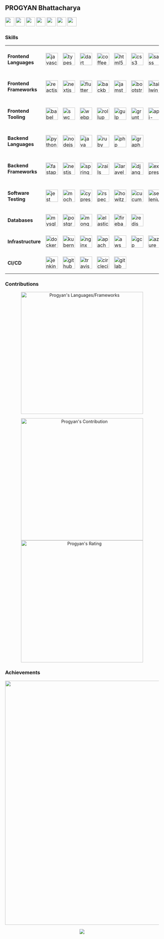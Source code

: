 <h2>PROGYAN Bhattacharya</h2>

<p>
  <!-- a href = "https://github.com/sponsors/Progyan1997"><img src = "https://img.shields.io/badge/sponsor-30363D?style=for-the-badge&logo=GitHub-Sponsors&logoColor=#white" height = 30></a-->
  <a href = "mailto:theprodev-newsletter@googlegroups.com"><img src = "https://img.shields.io/badge/Gmail-D14836?style=for-the-badge&logo=gmail&logoColor=white" height = 30></a>
  <a href = "https://telegram.me/TheProDev"><img src = "https://img.shields.io/badge/Telegram-2CA5E0?style=for-the-badge&logo=telegram&logoColor=white" height = 30></a>
  <a href = "https://linkedin.com/in/progyan-bhattacharya"><img src = "https://img.shields.io/badge/LinkedIn-0077B5?style=for-the-badge&logo=linkedin&logoColor=white" height = 30></a>
  <a href = "https://twitter.com/TheProDevReal"><img src = "https://img.shields.io/badge/Twitter-1DA1F2?style=for-the-badge&logo=twitter&logoColor=white" height = 30></a>
  <!--a href = "https://github.com/Progyan1997"><img src = "https://img.shields.io/badge/GitHub-100000?style=for-the-badge&logo=github&logoColor=white" height = 30></a-->
  <a href = "https://theprodev.medium.com"><img src = "https://img.shields.io/badge/Medium-00AB6C?style=for-the-badge&logo=medium&logoColor=black" height = 30></a>
  <a href = "https://dev.to/theprodev"><img src = "https://img.shields.io/badge/dev.to-0A0A0A?style=for-the-badge&logo=dev.to&logoColor=white" height = 30></a>
  <!--a href = "https://quora.com/profile/progyan-bhattacharya"><img src = "https://img.shields.io/badge/Quora-B92B27.svg?&style=for-the-badge&logo=Quora&logoColor=white" height = 30></a-->
  <!--a href = "https://hackerrank.com/bprogyan"><img src = "https://img.shields.io/badge/-Hackerrank-BA94C?style=for-the-badge&logo=HackerRank&logoColor=white&color=black" height = 30></a-->
  <a href = "https://npmjs.com/~bprogyan"><img src = "https://img.shields.io/badge/npm-CB3837?style=for-the-badge&logo=npm&logoColor=white" height = 30></a>
</p>

### Skills
<table>
  <tr>
    <td>
      <h4>Frontend Languages</h4>
    </td>
    <td>
      <a title="JavaScript" href="https://developer.mozilla.org/en-US/docs/Web/JavaScript" target="_blank"> <img src="https://cdn.jsdelivr.net/gh/devicons/devicon/icons/javascript/javascript-original.svg" alt="javascript" width="40" height="40"/> </a>
    </td>
    <td>
      <a title="TypeScript" href="https://www.typescriptlang.org" target="_blank"> <img src="https://cdn.jsdelivr.net/gh/devicons/devicon/icons/typescript/typescript-original.svg" alt="typescript" width="40" height="40"/> </a>
    </td>
     <td>
      <a title="Dart" href="https://dart.dev/" target="_blank"> <img src="https://cdn.jsdelivr.net/gh/devicons/devicon/icons/dart/dart-original.svg" alt="dart" width="40" height="40"/> </a>
    </td>
    <td>
      <a title="CoffeeScript" href="https://www.coffeescript.org" target="_blank"> <img src="https://cdn.jsdelivr.net/gh/devicons/devicon/icons/coffeescript/coffeescript-original.svg" alt="coffeescript" width="40" height="40"/> </a>
    </td>
    <td>
       <a title="HTML" href="https://developer.mozilla.org/en-US/docs/Web/HTML" target="_blank"> <img src="https://cdn.jsdelivr.net/gh/devicons/devicon/icons/html5/html5-original-wordmark.svg" alt="html5" width="40" height="40"/> </a>
    </td>
    <td>
       <a title="CSS" href="https://developer.mozilla.org/en-US/docs/Web/CSS" target="_blank"> <img src="https://cdn.jsdelivr.net/gh/devicons/devicon/icons/css3/css3-original-wordmark.svg" alt="css3" width="40" height="40"/> </a>
    </td>
    <td>
       <a title="Sass/SCSS" href="https://sass-lang.com" target="_blank"> <img src="https://cdn.jsdelivr.net/gh/devicons/devicon/icons/sass/sass-original.svg" alt="sass" width="40" height="40"/> </a>
    </td>
  </tr>
  <tr>
    <td>
      <h4>Frontend Frameworks</h4>
    </td>
    <td>
      <a title="React" href="https://reactjs.org" target="_blank"> <img src="https://cdn.jsdelivr.net/gh/devicons/devicon/icons/react/react-original.svg" alt="reactjs" width="40" height="40"/> </a>
    </td>
    <td>
      <a title="Next" href="https://nextjs.org" target="_blank"> <img src="https://cdn.jsdelivr.net/gh/devicons/devicon/icons/nextjs/nextjs-original.svg" alt="nextjs" width="40" height="40"/> </a>
    </td>
     <!--td>
      <a title="Redux" href="https://redux.js.org" target="_blank"> <img src="https://cdn.jsdelivr.net/gh/devicons/devicon/icons/redux/redux-original.svg" alt="reduxjs" width="40" height="40"/> </a>
    </td-->
    <td>
      <a title="Flutter" href="https://flutter.dev" target="_blank"> <img src="https://cdn.jsdelivr.net/gh/devicons/devicon/icons/flutter/flutter-original.svg" alt="flutter" width="40" height="40"/> </a>
    </td>
    <td>
      <a title="Backbone" href="https://backbonejs.org" target="_blank"> <img src="https://cdn.jsdelivr.net/gh/devicons/devicon/icons/backbonejs/backbonejs-original.svg" alt="backbonejs" width="40" height="40"/> </a>
    </td>
    <td>
      <a title="Jamstack" href="https://jamstack.org" target="_blank"> <img src="https://cdn.jsdelivr.net/gh/devicons/devicon/icons/jamstack/jamstack-original.svg" alt="jamstack" width="40" height="40"/> </a>
    </td>
    <td>
      <a title="Bootstrap" href="https://getbootstrap.com" target="_blank"> <img src="https://cdn.jsdelivr.net/gh/devicons/devicon/icons/bootstrap/bootstrap-plain.svg" alt="bootstrap" width="40" height="40"/> </a>
    </td>
    <td>
      <a title="TailwindCSS" href="https://tailwindcss.com" target="_blank"> <img src="https://cdn.jsdelivr.net/gh/devicons/devicon/icons/tailwindcss/tailwindcss-plain.svg" alt="tailwind" width="40" height="40"/> </a>
    </td>
  </tr>
  <tr>
    <td>
      <h4>Frontend Tooling</h4>
    </td>
    <td>
      <a title="Babel" href="https://babeljs.io" target="_blank"> <img src="https://cdn.jsdelivr.net/gh/devicons/devicon/icons/babel/babel-original.svg" alt="babel" width="40" height="40"/> </a>
    </td>
    <td>
      <a title="SWC" href="https://swc.rs" target="_blank"> <img src="https://cdn.jsdelivr.net/gh/simple-icons/simple-icons/icons/swc.svg" alt="swc" width="40" height="40"/> </a>
    </td>
    <td>
      <a title="Webpack" href="https://webpack.js.org" target="_blank"> <img src="https://cdn.jsdelivr.net/gh/devicons/devicon/icons/webpack/webpack-original.svg" alt="webpack" width="40" height="40"/> </a>
    </td>
    <td>
      <a title="Rollup" href="https://rollupjs.org" target="_blank"> <img src="https://cdn.jsdelivr.net/gh/simple-icons/simple-icons/icons/rollupdotjs.svg" alt="rollup" width="40" height="40"/> </a>
    </td>
    <td>
      <a title="Gulp" href="https://gulpjs.com" target="_blank"> <img src="https://cdn.jsdelivr.net/gh/devicons/devicon/icons/gulp/gulp-plain.svg" alt="gulp" width="40" height="40"/> </a>
    </td>
    <td>
      <a title="Grunt" href="https://gruntjs.com" target="_blank"> <img src="https://cdn.jsdelivr.net/gh/devicons/devicon/icons/grunt/grunt-original.svg" alt="grunt" width="40" height="40"/> </a>
    </td>
    <td>
      <a title="API Extractor" href="https://api-extractor.com" target="_blank"> <img src="https://api-extractor.com/images/api-extractor.svg" alt="api-extractor" width="40" height="40"/> </a>
    </td>
  </tr>
  <tr>
    <td>
      <h4>Backend Languages</h4>
    </td>
    <td>
      <a title="Python" href="https://python.org" target="_blank"> <img src="https://cdn.jsdelivr.net/gh/devicons/devicon/icons/python/python-original.svg" alt="python" width="40" height="40"/> </a>
    </td>
    <!--td>
      <a title="Go" href="https://go.dev" target="_blank"> <img src="https://cdn.jsdelivr.net/gh/devicons/devicon/icons/go/go-original.svg" alt="go" width="40" height="40"/> </a>
    </td-->
    <td>
      <a title="Node.js" href="https://nodejs.org" target="_blank"> <img src="https://cdn.jsdelivr.net/gh/devicons/devicon/icons/nodejs/nodejs-original.svg" alt="nodejs" width="40" height="40"/> </a>
    </td>
    <td>
      <a title="Java" href="https://java.com" target="_blank"> <img src="https://cdn.jsdelivr.net/gh/devicons/devicon/icons/java/java-original.svg" alt="java" width="40" height="40"/> </a>
    </td>
    <!--td>
      <a title="C#" href="https://docs.microsoft.com/en-us/dotnet/csharp" target="_blank"> <img src="https://cdn.jsdelivr.net/gh/devicons/devicon/icons/csharp/csharp-original.svg" alt="csharp" width="40" height="40"/> </a>
    </td-->
    <td>
      <a title="Ruby" href="https://ruby-lang.org" target="_blank"> <img src="https://cdn.jsdelivr.net/gh/devicons/devicon/icons/ruby/ruby-original.svg" alt="ruby" width="40" height="40"/> </a>
    </td>
    <td>
      <a title="PHP" href="https://php.net" target="_blank"> <img src="https://cdn.jsdelivr.net/gh/devicons/devicon/icons/php/php-original.svg" alt="php" width="40" height="40"/> </a>
    </td>
    <td>
      <a title="GraphQL" href="https://graphql.org" target="_blank"> <img src="https://cdn.jsdelivr.net/gh/devicons/devicon/icons/graphql/graphql-plain.svg" alt="graphql" width="40" height="40"/> </a>
    </td>
  </tr>
  <tr>
    <td>
      <h4>Backend Frameworks</h4>
    </td>
    <td>
      <a title="FastAPI" href="https://fastapi.tiangolo.com" target="_blank"> <img src="https://cdn.jsdelivr.net/gh/devicons/devicon/icons/fastapi/fastapi-plain.svg" alt="fastapi" width="40" height="40"/> </a>
    </td>
    <!--td>
      <a title="Flask" href="https://flask.palletsprojects.com" target="_blank"> <img src="https://cdn.jsdelivr.net/gh/devicons/devicon/icons/flask/flask-original-wordmark.svg" alt="flask" width="40" height="40"/> </a>
    </td-->
    <td>
      <a title="NestJS" href="http://nestjs.com" target="_blank"> <img src="https://cdn.jsdelivr.net/gh/devicons/devicon/icons/nestjs/nestjs-plain.svg" alt="nestjs" width="40" height="40"/> </a>
    </td>
    <td>
      <a title="Spring Boot" href="https://spring.io/projects/spring-boot" target="_blank"> <img src="https://cdn.jsdelivr.net/gh/devicons/devicon/icons/spring/spring-original.svg" alt="springboot" width="40" height="40"/> </a>
    </td>
    <td>
      <a title="Rails" href="https://rubyonrails.org" target="_blank"> <img src="https://cdn.jsdelivr.net/gh/devicons/devicon/icons/rails/rails-plain-wordmark.svg" alt="rails" width="40" height="40"/> </a>
    </td>
    <td>
      <a title="Laravel" href="https://laravel.com" target="_blank"> <img src="https://cdn.jsdelivr.net/gh/devicons/devicon/icons/laravel/laravel-plain-wordmark.svg" alt="laravel" width="40" height="40"/> </a>
    </td>
    <td>
      <a title="Django" href="https://djangoproject.com" target="_blank"> <img src="https://cdn.jsdelivr.net/gh/devicons/devicon/icons/django/django-plain.svg" alt="django" width="40" height="40"/> </a>
    </td>
    <td>
      <a title="Express" href="http://expressjs.com" target="_blank"> <img src="https://cdn.jsdelivr.net/gh/devicons/devicon/icons/express/express-original-wordmark.svg" alt="expressjs" width="40" height="40"/> </a>
    </td>
  </tr>
   <tr>
    <td>
      <h4>Software Testing</h4>
    </td>
     <td>
      <a title="Jest" href="https://jestjs.io" target="_blank"> <img src="https://cdn.jsdelivr.net/gh/devicons/devicon/icons/jest/jest-plain.svg" alt="jest" width="40" height="40"/> </a>
     </td>
     <td>
      <a title="Mocha" href="https://mochajs.org" target="_blank"> <img src="https://cdn.jsdelivr.net/gh/devicons/devicon/icons/mocha/mocha-plain.svg" alt="mocha" width="40" height="40"/> </a>
     </td>
     <td>
      <a title="Cypress" href="https://www.cypress.io" target="_blank"> <img src="https://cdn.jsdelivr.net/gh/simple-icons/simple-icons/icons/cypress.svg" alt="cypress" width="40" height="40"/> </a>
     </td>
     <td>
      <a title="Rspec" href="https://rspec.info" target="_blank"> <img src="https://cdn.jsdelivr.net/gh/devicons/devicon/icons/rspec/rspec-original.svg" alt="rspec" width="40" height="40"/> </a>
     </td>
     <td>
      <a title="Howitzer" href="https://howitzer-framework.io" target="_blank"> <img src="https://howitzer-framework.io/img/logo-pic.svg#SvgjsSvg1000" alt="howitzer" width="40" height="40"/> </a>
     </td>
     <td>
      <a title="Cucumber" href="https://cucumber.io" target="_blank"> <img src="https://cdn.jsdelivr.net/gh/devicons/devicon/icons/cucumber/cucumber-plain.svg" alt="cucumber" width="40" height="40"/> </a>
     </td>
     <td>
      <a title="Seleniun" href="https://www.selenium.dev" target="_blank"> <img src="https://cdn.jsdelivr.net/gh/devicons/devicon/icons/selenium/selenium-original.svg" alt="selenium" width="40" height="40"/> </a>
     </td>
  </tr>
  <tr>
    <td>
      <h4>Databases</h4>
    </td>
    <td>
      <a title="MySQL" href="https://mysql.com" target="_blank"> <img src="https://cdn.jsdelivr.net/gh/devicons/devicon/icons/mysql/mysql-original-wordmark.svg" alt="mysql" width="40" height="40"/> </a>
    </td>
    <td>
      <a title="PostgreSQL" href="https://postgresql.org" target="_blank"> <img src="https://cdn.jsdelivr.net/gh/devicons/devicon/icons/postgresql/postgresql-original-wordmark.svg" alt="postgresql" width="40" height="40"/> </a>
    </td>
    <td>
      <a title="MongoDB" href="http://mongodb.com" target="_blank"> <img src="https://cdn.jsdelivr.net/gh/devicons/devicon/icons/mongodb/mongodb-original-wordmark.svg" alt="mongodb" width="40" height="40"/> </a>
    </td>
    <td>
      <a title="Elastic Search" href="https://elastic.co" target="_blank"> <img src="https://static-www.elastic.co/v3/assets/bltefdd0b53724fa2ce/blt36f2da8d650732a0/5d0823c3d8ff351753cbc99f/logo-elasticsearch-32-color.svg" alt="elastic" width="40" height="40"/> </a>
    </td>
    <td>
      <a title="Firebase" href="https://firebase.google.com" target="_blank"> <img src="https://cdn.jsdelivr.net/gh/devicons/devicon/icons/firebase/firebase-plain.svg" alt="firebase" width="40" height="40"/> </a>
    </td>
    <td>
      <a title="Redis" href="https://redis.io" target="_blank"> <img src="https://cdn.jsdelivr.net/gh/devicons/devicon/icons/redis/redis-original.svg" alt="redis" width="40" height="40"/> </a>
    </td>
  </tr>
  <tr>
    <td>
      <h4>Infrastructure</h4>
    </td>
    <td>
      <a title="Docker" href="https://docker.com" target="_blank"> <img src="https://cdn.jsdelivr.net/gh/devicons/devicon/icons/docker/docker-original.svg" alt="docker" width="40" height="40"/> </a>
    </td>
    <td>
      <a title="Kubernetes" href="https://kubernetes.io" target="_blank"> <img src="https://cdn.jsdelivr.net/gh/devicons/devicon/icons/kubernetes/kubernetes-plain.svg" alt="kubernetes" width="40" height="40"/> </a>
    </td>
    <td>
     <a title="Nginx" href="https://nginx.com" target="_blank"> <img src="https://cdn.jsdelivr.net/gh/devicons/devicon/icons/nginx/nginx-original.svg" alt="nginx" width="40" height="40"/> </a>
    </td>
    <td>
     <a title="Apache" href="https://httpd.apache.org" target="_blank"> <img src="https://cdn.jsdelivr.net/gh/devicons/devicon/icons/apache/apache-plain-wordmark.svg" alt="apache" width="40" height="40"/> </a>
    </td>
    <td>
      <a title="Amazon Web Services" href="https://aws.amazon.com" target="_blank"> <img src="https://cdn.jsdelivr.net/gh/devicons/devicon/icons/amazonwebservices/amazonwebservices-original-wordmark.svg" alt="aws" width="40" height="40"/> </a>
    </td>
    <td>
      <a title="Google Cloud Platform" href="https://cloud.google.com" target="_blank"> <img src="https://cdn.jsdelivr.net/gh/devicons/devicon/icons/googlecloud/googlecloud-original.svg" alt="gcp" width="40" height="40"/> </a>
    </td>
    <td>
      <a title="Microsoft Azure" href="https://azure.microsoft.com" target="_blank"> <img src="https://cdn.jsdelivr.net/gh/devicons/devicon/icons/azure/azure-original.svg" alt="azure" width="40" height="40"/> </a>
    </td>
  </tr>
  <tr>
    <td>
      <h4>CI/CD</h4>
    </td>
    <td>
     <a title="Jenkins" href="https://jenkins.io" target="_blank"> <img src="https://cdn.jsdelivr.net/gh/devicons/devicon/icons/jenkins/jenkins-original.svg" alt="jenkins" width="40" height="40"/> </a>
    </td>
    <td>
      <a title="GitHub Actions" href="https://github.com/actions" target="_blank"> <img src="https://cdn.jsdelivr.net/gh/devicons/devicon/icons/github/github-original.svg" alt="github" width="40" height="40"/> </a>
    </td>
    <td>
      <a title="Travis CI" href="https://www.travis-ci.com" target="_blank"> <img src="https://cdn.jsdelivr.net/gh/devicons/devicon/icons/travis/travis-plain.svg" alt="travis" width="40" height="40"/> </a>
    </td>
    <td>
      <a title="CircleCI" href="https://circleci.com" target="_blank"> <img src="https://cdn.jsdelivr.net/gh/devicons/devicon/icons/circleci/circleci-plain.svg" alt="circleci" width="40" height="40"/> </a>
    </td>
    <td>
      <a title="Gitlab CI" href="https://docs.gitlab.com/ee/ci" target="_blank"> <img src="https://cdn.jsdelivr.net/gh/devicons/devicon/icons/gitlab/gitlab-original.svg" alt="gitlab" width="40" height="40"/>
    </td>
  </tr>
</table>

### Contributions
<p align = "center">
  <img src = "https://github-readme-stats.vercel.app/api/top-langs?username=Progyan1997&show_icons=true&count_private=true&locale=en&layout=compact&langs_count=10&hide_border=true&bg_color=151515&title_color=FB8C00&text_color=fff&icon_color=fff" alt = "Progyan's Languages/Frameworks" width = 400 />
</p>
<p align = "center">
  <img src = "https://github-readme-stats.vercel.app/api?username=Progyan1997&count_private=true&theme=dark&hide_border=true" alt = "Progyan's Contribution" width = 400 >
  <img src = "https://github-readme-streak-stats.herokuapp.com?user=Progyan1997&theme=dark&hide_border=true" alt = "Progyan's Rating" width = 400 >
</p>

### Achievements
<p align = "center">
  <img src = "https://github-profile-trophy.vercel.app/?username=Progyan1997&theme=nord&margin-w=15&margin-h=15&&no-frame=true&row=1" width = 800 >
</p>

<!--### Articles
<p>
   <a target = "_blank" href = "https://github-readme-medium-recent-article.vercel.app/medium/@bprogyan/0" ><img src = "https://github-readme-medium-recent-article.vercel.app/medium/@bprogyan/0" alt = "Recent Article/1" width = 800 > 
  <a target = "_blank" href = "https://github-readme-medium-recent-article.vercel.app/medium/@bprogyan/1"><img src = "https://github-readme-medium-recent-article.vercel.app/medium/@bprogyan/1" alt = "Recent Article/2"> 
</p>-->

<p align="center">
  <img src="https://capsule-render.vercel.app/api?type=waving&color=gradient&height=80&section=footer"/>
</p>
